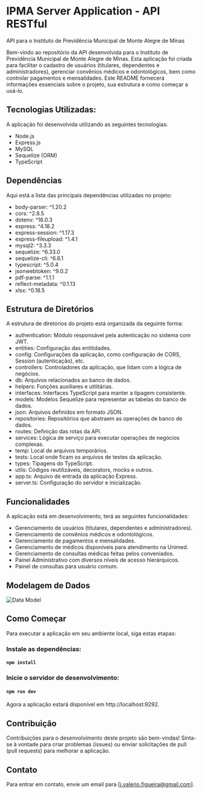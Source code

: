 # IPMA Server Application - API RESTful

API para o Instituto de Previdência Municipal de Monte Alegre de Minas

Bem-vindo ao repositório da API desenvolvida para o Instituto de Previdência Municipal de Monte Alegre de Minas. Esta aplicação foi criada para facilitar o cadastro de usuários (titulares, dependentes e administradores), gerenciar convênios médicos e odontológicos, bem como controlar pagamentos e mensalidades. Este README fornecerá informações essenciais sobre o projeto, sua estrutura e como começar a usá-lo.

## Tecnologias Utilizadas:

A aplicação foi desenvolvida utilizando as seguintes tecnologias:

- Node.js
- Express.js
- MySQL
- Sequelize (ORM)
- TypeScript

## Dependências

Aqui está a lista das principais dependências utilizadas no projeto:

- body-parser: ^1.20.2
- cors: ^2.8.5
- dotenv: ^16.0.3
- express: ^4.18.2
- express-session: ^1.17.3
- express-fileupload: ^1.4.1
- mysql2: ^3.3.3
- sequelize: ^6.33.0
- sequelize-cli: ^6.6.1
- typescript: ^5.0.4
- jsonwebtoken: ^9.0.2
- pdf-parse: ^1.1.1
- reflect-metadata: ^0.1.13
- xlsx: ^0.18.5

## Estrutura de Diretórios

A estrutura de diretórios do projeto está organizada da seguinte forma:

- authentication: Módulo responsável pela autenticação no sistema com JWT.
- entities: Configuração das entitidades.
- config: Configurações da aplicação, como configuração de CORS, Session (autenticação), etc.
- controllers: Controladores da aplicação, que lidam com a lógica de negócios.
- db: Arquivos relacionados ao banco de dados.
- helpers: Funções auxiliares e utilitárias.
- interfaces: Interfaces TypeScript para manter a tipagem consistente.
- models: Modelos Sequelize para representar as tabelas do banco de dados.
- json: Arquivos definidos em formato JSON.
- repositories: Repositórios que abstraem as operações de banco de dados.
- routes: Definição das rotas da API.
- services: Lógica de serviço para executar operações de negócios complexas.
- temp: Local de arquivos temporários.
- tests: Local onde ficam os arquivos de testes da aplicação.
- types: Tipagens do TypeScript.
- utils: Códigos reutilizáveis, decorators, mocks e outros.
- app.ts: Arquivo de entrada da aplicação Express.
- server.ts: Configuração do servidor e inicialização.

## Funcionalidades

A aplicação está em desenvolvimento, terá as seguintes funcionalidades:

- Gerenciamento de usuários (titulares, dependentes e administradores).
- Gerenciamento de convênios médicos e odontológicos.
- Gerenciamento de pagamentos e mensalidades.
- Gerenciamento de médicos disponíveis para atendimento na Unimed.
- Gerenciamento de consultas médicas feitas pelos conveniados.
- Painel Administrativo com diversos níveis de acesso hierárquicos.
- Painel de consultas para usuário comum.

## Modelagem de Dados

![Data Model](https://github.com/valerio-figueira/IPMA_EXPRESS_SERVER/blob/master/src/db/social_security_data_model.png)

## Como Começar

Para executar a aplicação em seu ambiente local, siga estas etapas:

### Instale as dependências:

#### `npm install`

### Inicie o servidor de desenvolvimento:

#### `npm run dev`

Agora a aplicação estará disponível em http://localhost:9292.

## Contribuição

Contribuições para o desenvolvimento deste projeto são bem-vindas! Sinta-se à vontade para criar problemas (issues) ou enviar solicitações de pull (pull requests) para melhorar a aplicação.

## Contato

Para entrar em contato, envie um email para [j.valerio.figueira@gmail.com].